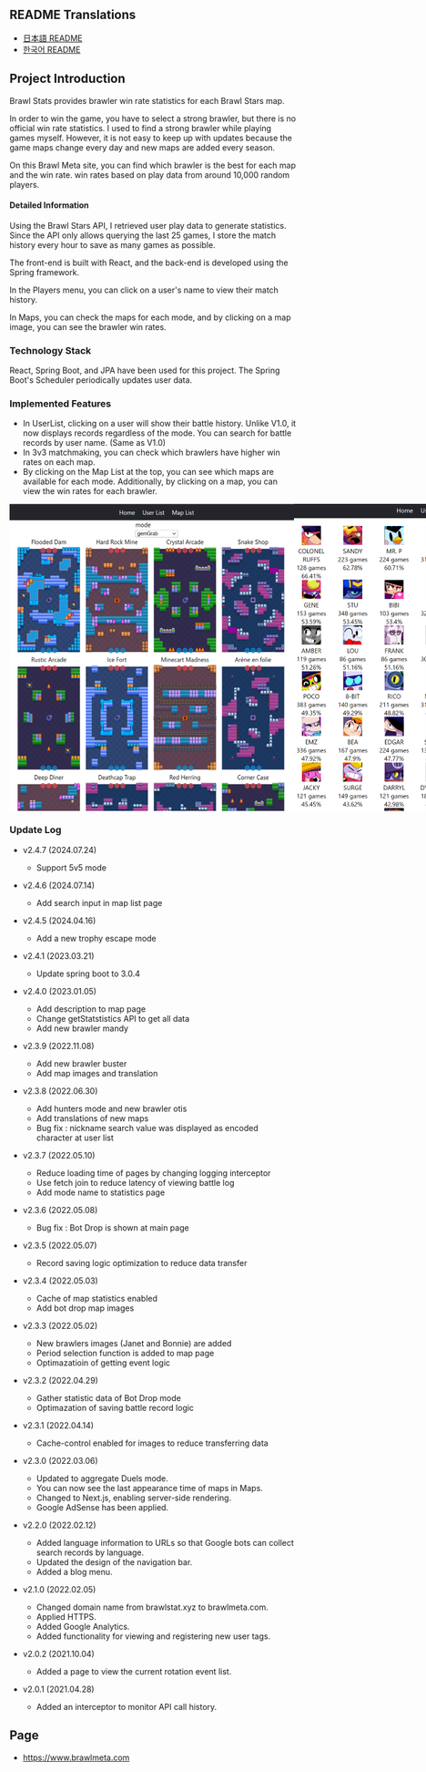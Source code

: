 <!-- @format -->

## README Translations

- [日本語 README](README-JA.md)
- [한국어 README](README-KO.md)

## Project Introduction

Brawl Stats provides brawler win rate statistics for each Brawl Stars map.

In order to win the game, you have to select a strong brawler, but there is no official win rate statistics.
I used to find a strong brawler while playing games myself.
However, it is not easy to keep up with updates because the game maps change every day and new maps are added every season.

On this Brawl Meta site, you can find which brawler is the best for each map and the win rate.
win rates based on play data from around 10,000 random players.

#### Detailed Information

Using the Brawl Stars API, I retrieved user play data to generate statistics. Since the API only allows querying the last 25 games, I store the match history every hour to save as many games as possible.

The front-end is built with React, and the back-end is developed using the Spring framework.

In the Players menu, you can click on a user's name to view their match history.

In Maps, you can check the maps for each mode, and by clicking on a map image, you can see the brawler win rates.

### Technology Stack

React, Spring Boot, and JPA have been used for this project.
The Spring Boot's Scheduler periodically updates user data.

### Implemented Features

- In UserList, clicking on a user will show their battle history. Unlike V1.0, it now displays records regardless of the mode.
  You can search for battle records by user name. (Same as V1.0)
- In 3v3 matchmaking, you can check which brawlers have higher win rates on each map.
- By clicking on the Map List at the top, you can see which maps are available for each mode. Additionally, by clicking on a map, you can view the win rates for each brawler.

<div style="display:flex">
<img src="./readmeImage/mapListCapture.PNG" width ="500px">
<img src="./readmeImage/mapCapture.PNG" width ="500px">
</div>

### Update Log

- v2.4.7 (2024.07.24)
  - Support 5v5 mode
- v2.4.6 (2024.07.14)
  - Add search input in map list page
- v2.4.5 (2024.04.16)
  - Add a new trophy escape mode
- v2.4.1 (2023.03.21)
  - Update spring boot to 3.0.4
- v2.4.0 (2023.01.05)
  - Add description to map page
  - Change getStatstistics API to get all data
  - Add new brawler mandy
- v2.3.9 (2022.11.08)
  - Add new brawler buster
  - Add map images and translation
- v2.3.8 (2022.06.30)
  - Add hunters mode and new brawler otis
  - Add translations of new maps
  - Bug fix : nickname search value was displayed as encoded character at user list
- v2.3.7 (2022.05.10)

  - Reduce loading time of pages by changing logging interceptor
  - Use fetch join to reduce latency of viewing battle log
  - Add mode name to statistics page

- v2.3.6 (2022.05.08)

  - Bug fix : Bot Drop is shown at main page

- v2.3.5 (2022.05.07)

  - Record saving logic optimization to reduce data transfer

- v2.3.4 (2022.05.03)

  - Cache of map statistics enabled
  - Add bot drop map images

- v2.3.3 (2022.05.02)

  - New brawlers images (Janet and Bonnie) are added
  - Period selection function is added to map page
  - Optimazatioin of getting event logic

- v2.3.2 (2022.04.29)

  - Gather statistic data of Bot Drop mode
  - Optimazation of saving battle record logic

- v2.3.1 (2022.04.14)

  - Cache-control enabled for images to reduce transferring data

- v2.3.0 (2022.03.06)
  - Updated to aggregate Duels mode.
  - You can now see the last appearance time of maps in Maps.
  - Changed to Next.js, enabling server-side rendering.
  - Google AdSense has been applied.
- v2.2.0 (2022.02.12)
  - Added language information to URLs so that Google bots can collect search records by language.
  - Updated the design of the navigation bar.
  - Added a blog menu.
- v2.1.0 (2022.02.05)
  - Changed domain name from brawlstat.xyz to brawlmeta.com.
  - Applied HTTPS.
  - Added Google Analytics.
  - Added functionality for viewing and registering new user tags.
- v2.0.2 (2021.10.04)
  - Added a page to view the current rotation event list.
- v2.0.1 (2021.04.28)
  - Added an interceptor to monitor API call history.

## Page

- https://www.brawlmeta.com
